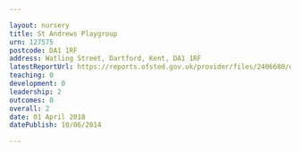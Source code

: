 ```yaml
---

layout: nursery
title: St Andrews Playgroup
urn: 127575
postcode: DA1 1RF
address: Watling Street, Dartford, Kent, DA1 1RF
latestReportUrl: https://reports.ofsted.gov.uk/provider/files/2406680/urn/127575.pdf
teaching: 0
development: 0
leadership: 2
outcomes: 0
overall: 2
date: 01 April 2018 
datePublish: 10/06/2014

---
```

